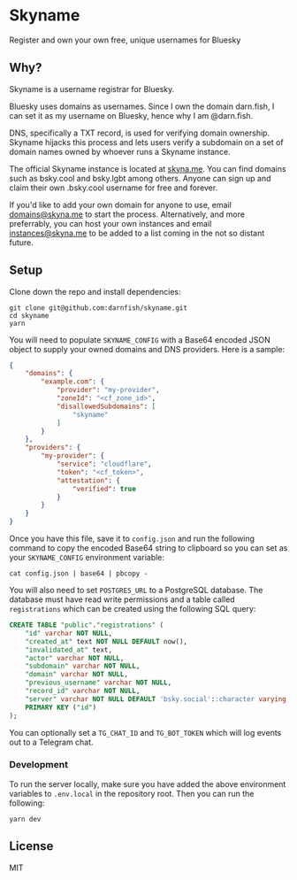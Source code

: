 # Skyname
Register and own your own free, unique usernames for Bluesky

## Why?
Skyname is a username registrar for Bluesky.

Bluesky uses domains as usernames. Since I own the domain darn.fish, I can set it as my username on Bluesky, hence why I am @darn.fish.

DNS, specifically a TXT record, is used for verifying domain ownership. Skyname hijacks this process and lets users verify a subdomain on a set of domain names owned by whoever runs a Skyname instance.

The official Skyname instance is located at [skyna.me](https://skyna.me). You can find domains such as bsky.cool and bsky.lgbt among others. Anyone can sign up and claim their own <username>.bsky.cool username for free and forever.

If you'd like to add your own domain for anyone to use, email [domains@skyna.me](mailto:domains@skyna.me) to start the process. Alternatively, and more preferrably, you can host your own instances and email [instances@skyna.me](mailto:instances@skyna.me) to be added to a list coming in the not so distant future.

## Setup
Clone down the repo and install dependencies:
```
git clone git@github.com:darnfish/skyname.git
cd skyname
yarn
```

You will need to populate `SKYNAME_CONFIG` with a Base64 encoded JSON object to supply your owned domains and DNS providers. Here is a sample:
```json
{
    "domains": {
        "example.com": {
            "provider": "my-provider",
            "zoneId": "<cf_zone_id>",
            "disallowedSubdomains": [
                "skyname"
            ]
        }
    },
    "providers": {
        "my-provider": {
            "service": "cloudflare",
            "token": "<cf_token>",
            "attestation": {
                "verified": true
            }
        }
    }
}
```

Once you have this file, save it to `config.json` and run the following command to copy the encoded Base64 string to clipboard so you can set as your `SKYNAME_CONFIG` environment variable:
```
cat config.json | base64 | pbcopy -
```

You will also need to set `POSTGRES_URL` to a PostgreSQL database. The database must have read write permissions and a table called `registrations` which can be created using the following SQL query:
```sql
CREATE TABLE "public"."registrations" (
    "id" varchar NOT NULL,
    "created_at" text NOT NULL DEFAULT now(),
    "invalidated_at" text,
    "actor" varchar NOT NULL,
    "subdomain" varchar NOT NULL,
    "domain" varchar NOT NULL,
    "previous_username" varchar NOT NULL,
    "record_id" varchar NOT NULL,
    "server" varchar NOT NULL DEFAULT 'bsky.social'::character varying,
    PRIMARY KEY ("id")
);
```

You can optionally set a `TG_CHAT_ID` and `TG_BOT_TOKEN` which will log events out to a Telegram chat.

### Development
To run the server locally, make sure you have added the above environment variables to `.env.local` in the repository root. Then you can run the following:
```
yarn dev
```

## License
MIT
